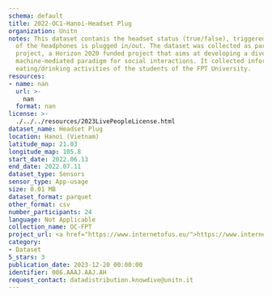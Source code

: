 ```yaml
---
schema: default
title: 2022-OC1-Hanoi-Headset Plug
organization: Unitn
notes: This dataset contanis the headset status (true/false), triggered when the jack
  of the headphones is plugged in/out. The dataset was collected as part of the WeNet
  project, a Horizon 2020 funded project that aims at developing a diversity-aware,
  machine-mediated paradigm for social interactions. It collected information on the
  eating/drinking activities of the students of the FPT University.
resources:
- name: nan
  url: >-
    nan
  format: nan
license: >-
  ./../../resources/2023LivePeopleLicense.html
dataset_name: Headset Plug
location: Hanoi (Vietnam)
latitude_map: 21.03
longitude_map: 105.8
start_date: 2022.06.13
end_date: 2022.07.11
dataset_type: Sensors
sensor_type: App-usage
size: 0.01 MB
dataset_format: parquet
other_format: csv
number_participants: 24
language: Not Applicable
collection_name: OC-FPT
project_url: <a href="https://www.internetofus.eu/">https://www.internetofus.eu/</a>
category:
- Dataset
5_stars: 3
publication_date: 2023-12-20 00:00:00
identifier: 006.AAAJ.AAJ.AH
request_contact: datadistribution.knowdive@unitn.it
---
```

